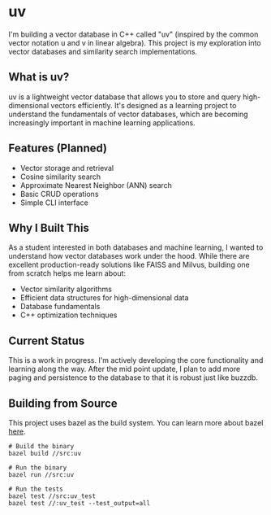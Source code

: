 # uv

I'm building a vector database in C++ called "uv" (inspired by the common vector notation u and v in linear algebra). This project is my exploration into vector databases and similarity search implementations.

## What is uv?

uv is a lightweight vector database that allows you to store and query high-dimensional vectors efficiently. It's designed as a learning project to understand the fundamentals of vector databases, which are becoming increasingly important in machine learning applications.

## Features (Planned)

- Vector storage and retrieval
- Cosine similarity search
- Approximate Nearest Neighbor (ANN) search
- Basic CRUD operations
- Simple CLI interface

## Why I Built This

As a student interested in both databases and machine learning, I wanted to understand how vector databases work under the hood. While there are excellent production-ready solutions like FAISS and Milvus, building one from scratch helps me learn about:

- Vector similarity algorithms
- Efficient data structures for high-dimensional data
- Database fundamentals
- C++ optimization techniques

## Current Status

This is a work in progress. I'm actively developing the core functionality and learning along the way.
After the mid point update, I plan to add more paging and persistence to the database to that it is robust just like buzzdb.

## Building from Source
This project uses bazel as the build system. You can learn more about bazel [here](https://bazel.build/).
```
# Build the binary
bazel build //src:uv

# Run the binary
bazel run //src:uv

# Run the tests
bazel test //src:uv_test
bazel test //:uv_test --test_output=all
``` 
